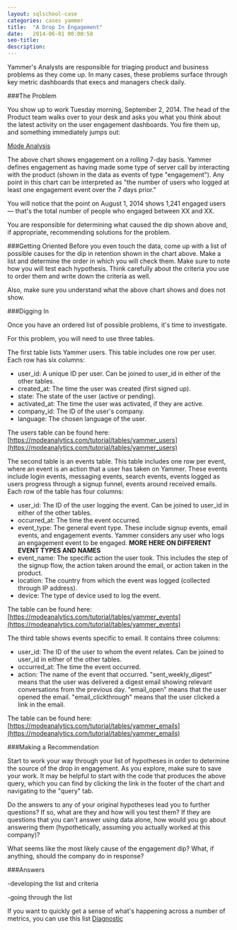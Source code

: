 ```yaml
---
layout: sqlschool-case
categories: cases yammer
title:  "A Drop In Engagement"
date:   2014-06-01 00:00:58
seo-title: 
description: 
---
```


Yammer's Analysts are responsible for triaging product and business problems as they come up. In many cases, these problems surface through key metric dashboards that execs and managers check daily.

###The Problem

You show up to work Tuesday morning, September 2, 2014. The head of the Product team walks over to your desk and asks you what you think about the latest activity on the user engagement dashboards. You fire them up, and something immediately jumps out:

<a href="https://staging.modeanalytics.com/tutorial/reports/f7aeca4599b7/embed" class="mode-embed">Mode Analysis</a><script src="https://staging.modeanalytics.com/embed/embed.js"></script>

The above chart shows engagement on a rolling 7-day basis. Yammer defines engagement as having made some type of server call by interacting with the product (shown in the data as events of type "engagement"). Any point in this chart can be interpreted as "the number of users who logged at least one engagement event over the 7 days prior."

You will notice that the point on August 1, 2014 shows 1,241 engaged users — that's the total number of people who engaged between XX and XX.

You are responsible for determining what caused the dip shown above and, if appropriate, recommending solutions for the problem.

###Getting Oriented
Before you even touch the data, come up with a list of possible causes for the dip in retention shown in the chart above. Make a list and determine the order in which you will check them. Make sure to note how you will test each hypothesis. Think carefully about the criteria you use to order them and write down the criteria as well.

Also, make sure you understand what the above chart shows and does not show.

###Digging In

Once you have an ordered list of possible problems, it's time to investigate.

For this problem, you will need to use three tables.

The first table lists Yammer users. This table includes one row per user. Each row has six columns:

* user\_id: A unique ID per user. Can be joined to user\_id in either of the other tables.
* created_at: The time the user was created (first signed up).
* state: The state of the user (active or pending).
* activated_at: The time the user was activated, if they are active.
* company_id: The ID of the user's company.
* language: The chosen language of the user.

The users table can be found here: [https://modeanalytics.com/tutorial/tables/yammer_users](https://modeanalytics.com/tutorial/tables/yammer_users)

The second table is an events table. This table includes one row per event, where an event is an action that a user has taken on Yammer. These events include login events, messaging events, search events, events logged as users progress through a signup funnel, events around received emails. Each row of the table has four columns:

* user\_id: The ID of the user logging the event. Can be joined to user\_id in either of the other tables.
* occurred_at: The time the event occurred.
* event_type: The general event type. These include signup events, email events, and engagement events. Yammer considers any user who logs an engagement event to be engaged. **MORE HERE ON DIFFERENT EVENT TYPES AND NAMES**
* event_name: The specific action the user took. This includes the step of the signup flow, the action taken around the email, or action taken in the product.
* location: The country from which the event was logged (collected through IP address).
* device: The type of device used to log the event.

The table can be found here: [https://modeanalytics.com/tutorial/tables/yammer_events](https://modeanalytics.com/tutorial/tables/yammer_events)

The third table shows events specific to email. It contains three columns:

* user\_id: The ID of the user to whom the event relates. Can be joined to user\_id in either of the other tables.
* occurred_at: The time the event occurred.
* action: The name of the event that occurred. "sent\_weekly\_digest" means that the user was delivered a digest email showing relevant conversations from the previous day. "email\_open" means that the user opened the email. "email\_clickthrough" means that the user clicked a link in the email.

The table can be found here: [https://modeanalytics.com/tutorial/tables/yammer_emails](https://modeanalytics.com/tutorial/tables/yammer_emails)

###Making a Recommendation

Start to work your way through your list of hypotheses in order to determine the source of the drop in engagement. As you explore, make sure to save your work. It may be helpful to start with the code that produces the above query, which you can find by clicking the link in the footer of the chart and navigating to the "query" tab.

Do the answers to any of your original hypotheses lead you to further questions? If so, what are they and how will you test them? If they are questions that you can't answer using data alone, how would you go about answering them (hypothetically, assuming you actually worked at this company)?

What seems like the most likely cause of the engagement dip? What, if anything, should the company do in response?

###Answers

-developing the list and criteria

-going through the list

If you want to quickly get a sense of what's happening across a number of metrics, you can use this list [Diagnostic](https://modeanalytics.com/modeanalytics/lists/068fecfaa655/runs/799fccf30b13)
